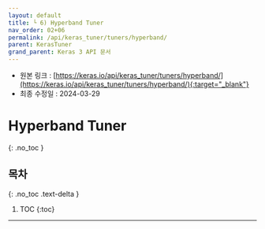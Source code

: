 ```yaml
---
layout: default
title: └ 6) Hyperband Tuner
nav_order: 02+06
permalink: /api/keras_tuner/tuners/hyperband/
parent: KerasTuner
grand_parent: Keras 3 API 문서
---
```


* 원본 링크 : [https://keras.io/api/keras_tuner/tuners/hyperband/](https://keras.io/api/keras_tuner/tuners/hyperband/){:target="_blank"}
* 최종 수정일 : 2024-03-29

# Hyperband Tuner
{: .no_toc }

## 목차
{: .no_toc .text-delta }

1. TOC
{:toc}

---
